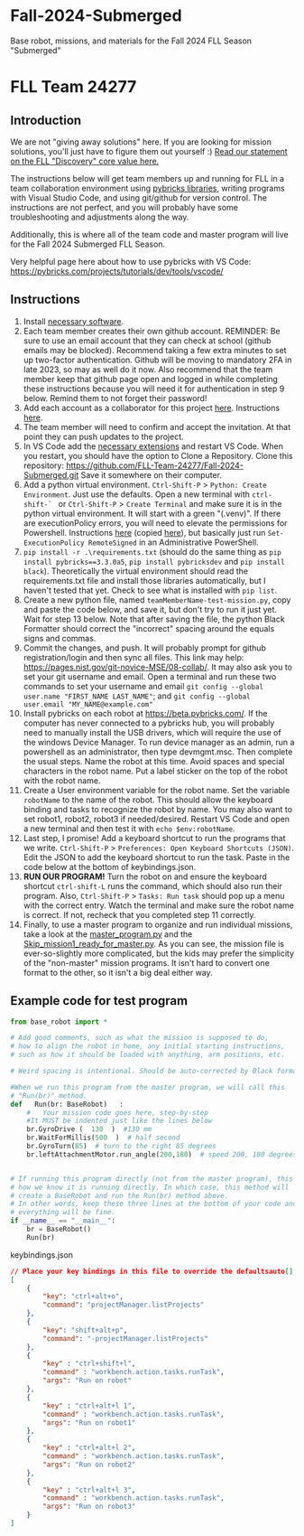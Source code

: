 # Fall-2024-Submerged
Base robot, missions, and materials for the Fall 2024 FLL Season "Submerged"

# FLL Team 24277  
##  Introduction

We are not "giving away solutions" here. If you are looking for mission solutions, you'll just have to figure them out yourself :) [Read our statement on the FLL "Discovery" core value here.](https://github.com/FLL-Team-24277/Fall-2024-Submerged/blob/main/help/discovery.md)

The instructions below will get team members up and running for FLL in a team collaboration environment using [pybricks libraries](https://github.com/pybricks), writing programs with Visual Studio Code, and using git/github for version control. The instructions are not perfect, and you will probably have some troubleshooting and adjustments along the way.

Additionally, this is where all of the team code and master program will live for the Fall 2024 Submerged FLL Season.

Very helpful page here about how to use pybricks with VS Code: https://pybricks.com/projects/tutorials/dev/tools/vscode/

## Instructions

1. Install [necessary software](https://github.com/FLL-Team-24277/Fall-2024-Submerged/blob/main/help/config/Software.md).
2. Each team member creates their own github account. REMINDER: Be sure to use an email account that they can check at school (github emails may be blocked). Recommend taking a few extra minutes to set up two-factor authentication. Github will be moving to mandatory 2FA in late 2023, so may as well do it now. Also recommend that the team member keep that github page open and logged in while completing these instructions because you will need it for authentication in step 9 below. Remind them to not forget their password!
3. Add each account as a collaborator for this project [here](https://github.com/FLL-Team-24277/Fall-2024-Submerged/settings/access). Instructions [here](https://docs.github.com/en/account-and-profile/setting-up-and-managing-your-personal-account-on-github/managing-access-to-your-personal-repositories/inviting-collaborators-to-a-personal-repository).
4. The team member will need to confirm and accept the invitation. At that point they can push updates to the project.
5. In VS Code add the [necessary extensions](https://github.com/FLL-Team-24277/Fall-2024-Submerged/blob/main/help/config/VS%20Code%20Plugins%20for%20FLL%20Teams.md) and restart VS Code. When you restart, you should have the option to Clone a Repository. Clone this repository: https://github.com/FLL-Team-24277/Fall-2024-Submerged.git Save it somewhere on their computer.
6. Add a python virtual environment. `Ctrl-Shift-P` > `Python: Create Environment`. Just use the defaults. Open a new terminal with ``ctrl-shift-` `` or `Ctrl-Shift-P` > `Create Terminal` and make sure it is in the python virtual environment. It will start with a green "(.venv)". If there are executionPolicy errors, you will need to elevate the permissions for Powershell. Instructions [here](https://tecadmin.net/powershell-running-scripts-is-disabled-system/) (copied [here](https://github.com/FLL-Team-24277/Fall-2024-Submerged/blob/main/help/config/executionPolicyError.md)), but basically just run `Set-ExecutionPolicy RemoteSigned` in an Administrative PowerShell.
7. `pip install -r .\requirements.txt` (should do the same thing as `pip install pybricks==3.3.0a5`, `pip install pybricksdev` and `pip install black`). Theoretically the virtual environment should read the requirements.txt file and install those libraries automatically, but I haven't tested that yet. Check to see what is installed with `pip list`.
8. Create a new python file, named `teamMemberName-test-mission.py`, copy and paste the code below, and save it, but don't try to run it just yet. Wait for step 13 below. Note that after saving the file, the python Black Formatter should correct the "incorrect" spacing around the equals signs and commas.
9. Commit the changes, and push. It will probably prompt for github registration/login and then sync all files. This link may help: https://pages.nist.gov/git-novice-MSE/08-collab/. It may also ask you to set your git username and email. Open a terminal and run these two commands to set your username and email `git config --global user.name "FIRST_NAME LAST_NAME"`; and `git config --global user.email "MY_NAME@example.com"`
10. Install pybricks on each robot at https://beta.pybricks.com/. If the computer has never connected to a pybricks hub, you will probably need to manually install the USB drivers, which will require the use of the windows Device Manager. To run device manager as an admin, run a powershell as an administrator, then type devmgmt.msc. Then complete the usual steps. Name the robot at this time. Avoid spaces and special characters in the robot name. Put a label sticker on the top of the robot with the robot name.
11. Create a User environment variable for the robot name. Set the variable `robotName` to the name of the robot. This should allow the keyboard binding and tasks to recognize the robot by name. You may also want to set robot1, robot2, robot3 if needed/desired. Restart VS Code and open a new terminal and then test it with `echo $env:robotName`.
12. Last step, I promise! Add a keyboard shortcut to run the programs that we write. `Ctrl-Shift-P` > `Preferences: Open Keyboard Shortcuts (JSON)`. Edit the JSON to add the keyboard shortcut to run the task. Paste in the code below at the bottom of keybindings.json.
13. **RUN OUR PROGRAM!** Turn the robot on and ensure the keyboard shortcut `ctrl-shift-L` runs the command, which should also run their program. Also, `Ctrl-Shift-P` > `Tasks: Run task` should pop up a menu with the correct entry. Watch the terminal and make sure the robot name is correct. If not, recheck that you completed step 11 correctly.
14. Finally, to use a master program to organize and run individual missions, take a look at the [master_program.py](https://github.com/FLL-Team-24277/Fall-2024-Submerged/blob/main/Master%20Program.py) and the [Skip_mission1_ready_for_master.py](https://github.com/FLL-Team-24277/Fall-2024-Submerged/blob/main/Skip_Mission1_ready_for_master.py). As you can see, the mission file is ever-so-slightly more complicated, but the kids may prefer the simplicity of the "non-master" mission programs. It isn't hard to convert one format to the other, so it isn't a big deal either way.

## Example code for test program

~~~python
from base_robot import *

# Add good comments, such as what the mission is supposed to do,
# how to align the robot in home, any initial starting instructions,
# such as how it should be loaded with anything, arm positions, etc.

# Weird spacing is intentional. Should be auto-corrected by Black formatter after saving

#When we run this program from the master program, we will call this
# "Run(br)" method.
def   Run(br: BaseRobot)   :
    #   Your mission code goes here, step-by-step
    #It MUST be indented just like the lines below
    br.GyroDrive (  130  )  #130 mm
    br.WaitForMillis(500  )  # half second
    br.GyroTurn(85)  # turn to the right 85 degrees
    br.leftAttachmentMotor.run_angle(200,180)  # speed 200, 180 degrees


# If running this program directly (not from the master program), this is
# how we know it is running directly. In which case, this method will
# create a BaseRobot and run the Run(br) method above.
# In other words, keep these three lines at the bottom of your code and
# everything will be fine.
if __name__ == "__main__":
    br = BaseRobot()
    Run(br)
~~~


keybindings.json
~~~json
// Place your key bindings in this file to override the defaultsauto[]
[
    {
        "key": "ctrl+alt+o",
        "command": "projectManager.listProjects"
    },
    {
        "key": "shift+alt+p",
        "command": "-projectManager.listProjects"
    },
    {
        "key" : "ctrl+shift+l",
        "command" : "workbench.action.tasks.runTask",
        "args": "Run on robot"
    },
    {
        "key" : "ctrl+alt+l 1",
        "command" : "workbench.action.tasks.runTask",
        "args": "Run on robot1"
    },
    {
        "key" : "ctrl+alt+l 2",
        "command" : "workbench.action.tasks.runTask",
        "args": "Run on robot2"
    },
    {
        "key" : "ctrl+alt+l 3",
        "command" : "workbench.action.tasks.runTask",
        "args": "Run on robot3"
    }
]
~~~
